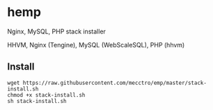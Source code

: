 # hemp
Nginx, MySQL, PHP stack installer

HHVM, Nginx (Tengine), MySQL (WebScaleSQL), PHP (hhvm)

Install
-----
    wget https://raw.githubusercontent.com/mecctro/emp/master/stack-install.sh
    chmod +x stack-install.sh
    sh stack-install.sh
